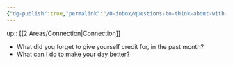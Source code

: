 ```yaml
---
{"dg-publish":true,"permalink":"/0-inbox/questions-to-think-about-with-friends/"}
---
```


up:: [[2 Areas/Connection\|Connection]]

- What did you forget to give yourself credit for, in the past month?
- What can I do to make your day better?